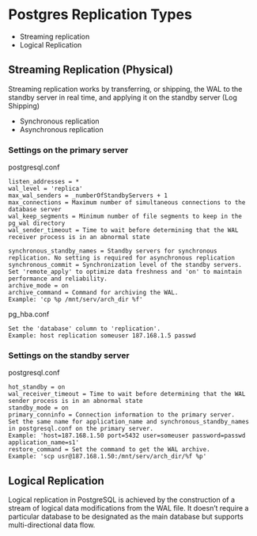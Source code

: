 # Postgres Replication Types

- Streaming replication
- Logical Replication 

## Streaming Replication (Physical)
Streaming replication works by transferring, or shipping, the WAL to the standby server in real time, and applying it on the standby server (Log Shipping)

- Synchronous replication
- Asynchronous replication

### Settings on the primary server

postgresql.conf
```
listen_addresses = *
wal_level = 'replica'
max_wal_senders = _numberOfStandbyServers + 1
max_connections = Maximum number of simultaneous connections to the database server
wal_keep_segments = Minimum number of file segments to keep in the pg_wal directory
wal_sender_timeout = Time to wait before determining that the WAL receiver process is in an abnormal state

synchronous_standby_names = Standby servers for synchronous replication. No setting is required for asynchronous replication
synchronous_commit = Synchronization level of the standby servers.
Set 'remote_apply' to optimize data freshness and 'on' to maintain performance and reliability.
archive_mode = on
archive_command = Command for archiving the WAL.
Example: 'cp %p /mnt/serv/arch_dir %f'
```

pg_hba.conf
```
Set the 'database' column to 'replication'.
Example: host replication someuser 187.168.1.5 passwd
```

### Settings on the standby server

postgresql.conf
```
hot_standby = on
wal_receiver_timeout = Time to wait before determining that the WAL sender process is in an abnormal state
standby_mode = on
primary_conninfo = Connection information to the primary server.
Set the same name for application_name and synchronous_standby_names in postgresql.conf on the primary server.
Example: 'host=187.168.1.50 port=5432 user=someuser password=passwd application_name=s1'
restore_command = Set the command to get the WAL archive.
Example: 'scp usr@187.168.1.50:/mnt/serv/arch_dir/%f %p'
```

## Logical Replication
Logical replication in PostgreSQL is achieved by the construction of a stream of logical data modifications from the WAL file. It doesn’t require a particular database to be designated as the main database but supports multi-directional data flow.


